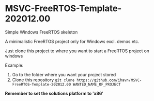 # MSVC-FreeRTOS-Template-202012.00
Simple Windows FreeRTOS skeleton

A minimalistic FreeRTOS project only for Windows excl. demos etc.

Just clone this project to where you want to start a FreeRTOS project on windows

Example:

1. Go to the folder where you want your project stored
2. Clone this repository
  `git clone https://github.com/ihavn/MSVC-FreeRTOS-Template-202012.00 WANTED_NAME_OF_PROJECT`


**Remember to set the solutions platform to 'x86'**

